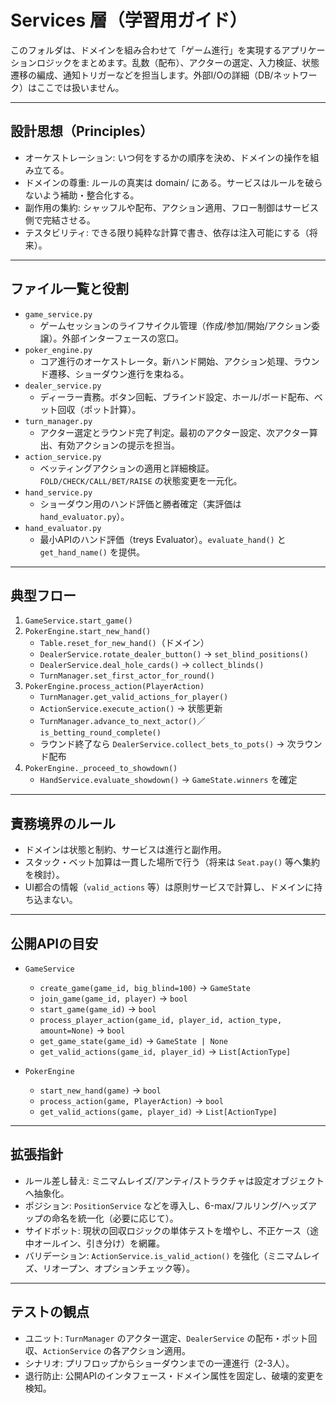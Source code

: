 # Services 層（学習用ガイド）

このフォルダは、ドメインを組み合わせて「ゲーム進行」を実現するアプリケーションロジックをまとめます。乱数（配布）、アクターの選定、入力検証、状態遷移の編成、通知トリガーなどを担当します。外部I/Oの詳細（DB/ネットワーク）はここでは扱いません。

---

## 設計思想（Principles）

- オーケストレーション: いつ何をするかの順序を決め、ドメインの操作を組み立てる。
- ドメインの尊重: ルールの真実は domain/ にある。サービスはルールを破らないよう補助・整合化する。
- 副作用の集約: シャッフルや配布、アクション適用、フロー制御はサービス側で完結させる。
- テスタビリティ: できる限り純粋な計算で書き、依存は注入可能にする（将来）。

---

## ファイル一覧と役割

- `game_service.py`
  - ゲームセッションのライフサイクル管理（作成/参加/開始/アクション委譲）。外部インターフェースの窓口。
- `poker_engine.py`
  - コア進行のオーケストレータ。新ハンド開始、アクション処理、ラウンド遷移、ショーダウン進行を束ねる。
- `dealer_service.py`
  - ディーラー責務。ボタン回転、ブラインド設定、ホール/ボード配布、ベット回収（ポット計算）。
- `turn_manager.py`
  - アクター選定とラウンド完了判定。最初のアクター設定、次アクター算出、有効アクションの提示を担当。
- `action_service.py`
  - ベッティングアクションの適用と詳細検証。`FOLD/CHECK/CALL/BET/RAISE` の状態変更を一元化。
- `hand_service.py`
  - ショーダウン用のハンド評価と勝者確定（実評価は `hand_evaluator.py`）。
- `hand_evaluator.py`
  - 最小APIのハンド評価（treys Evaluator）。`evaluate_hand()` と `get_hand_name()` を提供。

---

## 典型フロー

1. `GameService.start_game()`
2. `PokerEngine.start_new_hand()`
   - `Table.reset_for_new_hand()`（ドメイン）
   - `DealerService.rotate_dealer_button()` → `set_blind_positions()`
   - `DealerService.deal_hole_cards()` → `collect_blinds()`
   - `TurnManager.set_first_actor_for_round()`
3. `PokerEngine.process_action(PlayerAction)`
   - `TurnManager.get_valid_actions_for_player()`
   - `ActionService.execute_action()` → 状態更新
   - `TurnManager.advance_to_next_actor()`／`is_betting_round_complete()`
   - ラウンド終了なら `DealerService.collect_bets_to_pots()` → 次ラウンド配布
4. `PokerEngine._proceed_to_showdown()`
   - `HandService.evaluate_showdown()` → `GameState.winners` を確定

---

## 責務境界のルール

- ドメインは状態と制約、サービスは進行と副作用。
- スタック・ベット加算は一貫した場所で行う（将来は `Seat.pay()` 等へ集約を検討）。
- UI都合の情報（`valid_actions` 等）は原則サービスで計算し、ドメインに持ち込まない。

---

## 公開APIの目安

- `GameService`
  - `create_game(game_id, big_blind=100)` → `GameState`
  - `join_game(game_id, player)` → `bool`
  - `start_game(game_id)` → `bool`
  - `process_player_action(game_id, player_id, action_type, amount=None)` → `bool`
  - `get_game_state(game_id)` → `GameState | None`
  - `get_valid_actions(game_id, player_id)` → `List[ActionType]`

- `PokerEngine`
  - `start_new_hand(game)` → `bool`
  - `process_action(game, PlayerAction)` → `bool`
  - `get_valid_actions(game, player_id)` → `List[ActionType]`

---

## 拡張指針

- ルール差し替え: ミニマムレイズ/アンティ/ストラクチャは設定オブジェクトへ抽象化。
- ポジション: `PositionService` などを導入し、6-max/フルリング/ヘッズアップの命名を統一化（必要に応じて）。
- サイドポット: 現状の回収ロジックの単体テストを増やし、不正ケース（途中オールイン、引き分け）を網羅。
- バリデーション: `ActionService.is_valid_action()` を強化（ミニマムレイズ、リオープン、オプションチェック等）。

---

## テストの観点

- ユニット: `TurnManager` のアクター選定、`DealerService` の配布・ポット回収、`ActionService` の各アクション適用。
- シナリオ: プリフロップからショーダウンまでの一連進行（2-3人）。
- 退行防止: 公開APIのインタフェース・ドメイン属性を固定し、破壊的変更を検知。
